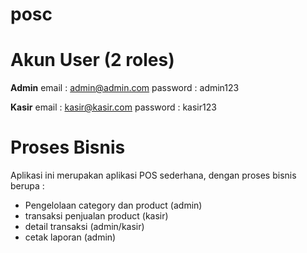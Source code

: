 # posc

Akun User (2 roles)
===================

**Admin**
email : admin@admin.com
password : admin123

**Kasir**
email : kasir@kasir.com
password : kasir123

Proses Bisnis
===================

Aplikasi ini merupakan aplikasi POS sederhana, dengan proses bisnis berupa : <br/>

- Pengelolaan category dan product (admin)
- transaksi penjualan product (kasir)
- detail transaksi (admin/kasir) 
- cetak laporan (admin)
